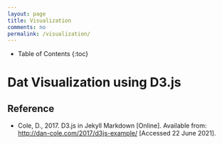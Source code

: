 ```yaml
---
layout: page
title: Visualization
comments: no
permalink: /visualization/
---
```


* Table of Contents
{:toc}

# Dat Visualization using D3.js



## Reference
* Cole, D., 2017. D3.js in Jekyll Markdown [Online]. Available from: http://dan-cole.com/2017/d3js-example/ [Accessed 22 June 2021].